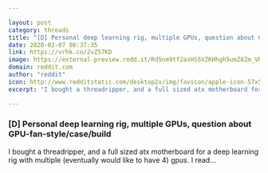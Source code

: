 ```yaml
---

layout: post
category: threads
title: "[D] Personal deep learning rig, multiple GPUs, question about GPU-fan-style/case/build"
date: 2020-02-07 06:37:35
link: https://vrhk.co/2vZ57KD
image: https://external-preview.redd.it/Rd5nm9tf2asHS5VZKHhgh5umZ8Zm_VR12z_LC6Uvgl4.jpg?width=500&height=261.780104712&auto=webp&s=c694c9a30f243cc60e599b07a8b0fc28cc183a46
domain: reddit.com
author: "reddit"
icon: http://www.redditstatic.com/desktop2x/img/favicon/apple-icon-57x57.png
excerpt: "I bought a threadripper, and a full sized atx motherboard for a deep learning rig with multiple (eventually would like to have 4) gpus. I read..."

---
```


### [D] Personal deep learning rig, multiple GPUs, question about GPU-fan-style/case/build

I bought a threadripper, and a full sized atx motherboard for a deep learning rig with multiple (eventually would like to have 4) gpus. I read...